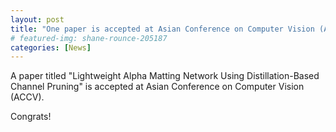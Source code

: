 ```yaml
---
layout: post
title: "One paper is accepted at Asian Conference on Computer Vision (ACCV)"
# featured-img: shane-rounce-205187
categories: [News]
---
```


A paper titled "Lightweight Alpha Matting Network Using Distillation-Based Channel Pruning" is accepted at Asian Conference on Computer Vision (ACCV).

Congrats!
